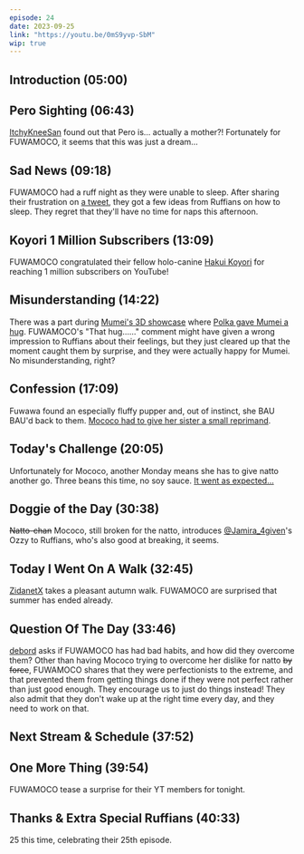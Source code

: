 ```yaml
---
episode: 24
date: 2023-09-25
link: "https://youtu.be/0mS9yvp-SbM"
wip: true
---
```


## Introduction (05:00)

## Pero Sighting (06:43)

[ItchyKneeSan](https://twitter.com/IchiNiSan_123_/status/1702514303625257433) found out that Pero is… actually a mother?! Fortunately for FUWAMOCO, it seems that this was just a dream…

## Sad News (09:18)

FUWAMOCO had a ruff night as they were unable to sleep. After sharing their frustration on [a tweet](https://twitter.com/FUWAMOCO_en/status/1706237510979080502), they got a few ideas from Ruffians on how to sleep. They regret that they'll have no time for naps this afternoon.

## Koyori 1 Million Subscribers (13:09)

FUWAMOCO congratulated their fellow holo-canine [Hakui Koyori](https://www.youtube.com/@HakuiKoyori) for reaching 1 million subscribers on YouTube!

## Misunderstanding (14:22)

There was a part during [Mumei's 3D showcase](https://youtu.be/HTgzc9_uAaY) where [Polka gave Mumei a hug](https://youtu.be/HTgzc9_uAaY?t=3354). FUWAMOCO's "That hug……" comment might have given a wrong impression to Ruffians about their feelings, but they just cleared up that the moment caught them by surprise, and they were actually happy for Mumei. No misunderstanding, right?

## Confession (17:09)

Fuwawa found an especially fluffy pupper and, out of instinct, she BAU BAU'd back to them. [Mococo had to give her sister a small reprimand](https://youtu.be/0mS9yvp-SbM?t=1183).

## Today's Challenge (20:05)

Unfortunately for Mococo, another Monday means she has to give natto another go. Three beans this time, no soy sauce. [It went as expected…](https://youtu.be/0mS9yvp-SbM?t=1748)

## Doggie of the Day (30:38)

~~Natto-chan~~ Mococo, still broken for the natto, introduces [@Jamira_4given](https://twitter.com/Jamira_4given/status/1703369779996954982)'s Ozzy to Ruffians, who's also good at breaking, it seems.

## Today I Went On A Walk (32:45)

[ZidanetX](https://twitter.com/ZidanetX/status/1706051534503751845) takes a pleasant autumn walk. FUWAMOCO are surprised that summer has ended already.

## Question Of The Day (33:46)

[debord](https://twitter.com/debordble/status/1705717380041855067) asks if FUWAMOCO has had bad habits, and how did they overcome them? Other than having Mococo trying to overcome her dislike for natto ~~by force~~, FUWAMOCO shares that they were perfectionists to the extreme, and that prevented them from getting things done if they were not perfect rather than just good enough. They encourage us to just do things instead! They also admit that they don't wake up at the right time every day, and they need to work on that.

## Next Stream & Schedule (37:52)

## One More Thing (39:54)

FUWAMOCO tease a surprise for their YT members for tonight.

## Thanks & Extra Special Ruffians (40:33)

25 this time, celebrating their 25th episode.
